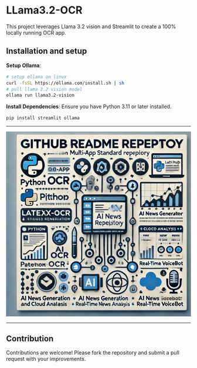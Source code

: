 
# LLama3.2-OCR

This project leverages Llama 3.2 vision and Streamlit to create a 100% locally running OCR app.

## Installation and setup

**Setup Ollama**:
   ```bash
   # setup ollama on linux
   curl -fsSL https://ollama.com/install.sh | sh
   # pull llama 3.2 vision model
   ollama run llama3.2-vision
   ```


**Install Dependencies**:
   Ensure you have Python 3.11 or later installed.
   ```bash
   pip install streamlit ollama
   ```

---
![Alt Text](./resources/image.png)

---

## Contribution

Contributions are welcome! Please fork the repository and submit a pull request with your improvements.
